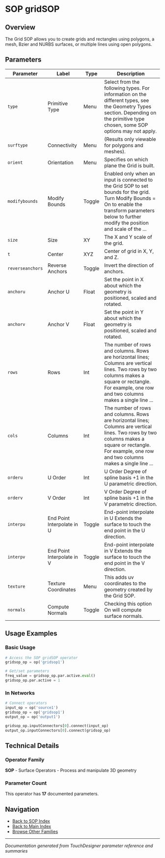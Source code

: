 # SOP gridSOP

## Overview

The Grid SOP allows you to create grids and rectangles using polygons, a mesh, Bzier and NURBS surfaces, or multiple lines using open polygons.

## Parameters

| Parameter | Label | Type | Description |
|-----------|-------|------|-------------|
| `type` | Primitive Type | Menu | Select from the following types. For information on the different types, see the Geometry Types section. Depending on the primitive type chosen, some SOP options may not apply. |
| `surftype` | Connectivity | Menu | (Results only viewable for polygons and meshes). |
| `orient` | Orientation | Menu | Specifies on which plane the Grid is built. |
| `modifybounds` | Modify Bounds | Toggle | Enabled only when an input is connected to the Grid SOP to set bounds for the grid. Turn Modify Bounds = On to enable the transform parameters below to further modify the position and scale of the ... |
| `size` | Size | XY | The X and Y scale of the grid. |
| `t` | Center | XYZ | Center of grid in X, Y, and Z. |
| `reverseanchors` | Reverse Anchors | Toggle | Invert the direction of anchors. |
| `anchoru` | Anchor U | Float | Set the point in X about which the geometry is positioned, scaled and rotated. |
| `anchorv` | Anchor V | Float | Set the point in Y about which the geometry is positioned, scaled and rotated. |
| `rows` | Rows | Int | The number of rows and columns. Rows are horizontal lines; Columns are vertical lines. Two rows by two columns makes a square or rectangle. For example, one row and two columns makes a single line ... |
| `cols` | Columns | Int | The number of rows and columns. Rows are horizontal lines; Columns are vertical lines. Two rows by two columns makes a square or rectangle. For example, one row and two columns makes a single line ... |
| `orderu` | U Order | Int | U Order Degree of spline basis +1 in the U parametric direction. |
| `orderv` | V Order | Int | V Order Degree of spline basis +1 in the V parametric direction. |
| `interpu` | End Point Interpolate in U | Toggle | End-point interpolate in U Extends the surface to touch the end point in the U direction. |
| `interpv` | End Point Interpolate in V | Toggle | End-point interpolate in V Extends the surface to touch the end point in the V direction. |
| `texture` | Texture Coordinates | Menu | This adds uv coordinates to the geometry created by the Grid SOP. |
| `normals` | Compute Normals | Toggle | Checking this option On will compute surface normals. |

## Usage Examples

### Basic Usage

```python
# Access the SOP gridSOP operator
gridsop_op = op('gridsop1')

# Get/set parameters
freq_value = gridsop_op.par.active.eval()
gridsop_op.par.active = 1
```

### In Networks

```python
# Connect operators
input_op = op('source1')
gridsop_op = op('gridsop1')
output_op = op('output1')

gridsop_op.inputConnectors[0].connect(input_op)
output_op.inputConnectors[0].connect(gridsop_op)
```

## Technical Details

### Operator Family

**SOP** - Surface Operators - Process and manipulate 3D geometry

### Parameter Count

This operator has **17** documented parameters.

## Navigation

- [Back to SOP Index](../SOP/SOP_INDEX.md)
- [Back to Main Index](../OPERATORS_INDEX.md)
- [Browse Other Families](../OPERATORS_INDEX.md#quick-navigation)

---
*Documentation generated from TouchDesigner parameter reference and summaries*
